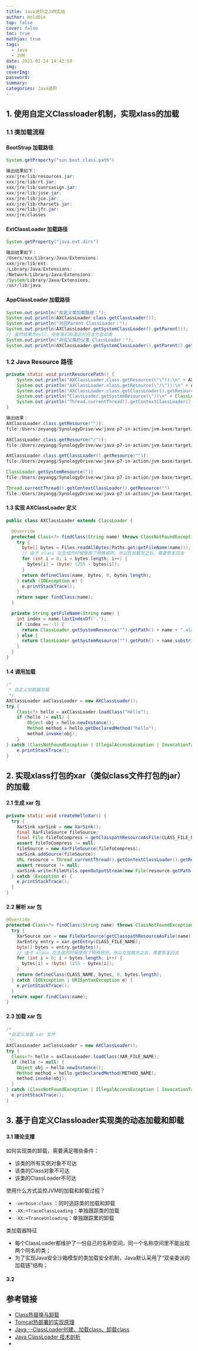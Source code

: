 ```yaml
---
title: Java进阶之JVM实战
author: HoldDie
top: false
cover: false
toc: true
mathjax: true
tags:
  - Java
  - JVM
date: 2021-02-24 14:42:59
img:
coverImg:
password:
summary:
categories: Java进阶
---
```




## 1. 使用自定义Classloader机制，实现xlass的加载

### 1.1 类加载流程

#### BootStrap 加载路径

```java
System.getProperty("sun.boot.class.path")

输出结果如下：
xxx/jre/lib/resources.jar: 
xxx/jre/lib/rt.jar: 
xxx/jre/lib/sunrsasign.jar: 
xxx/jre/lib/jsse.jar: 
xxx/jre/lib/jce.jar: 
xxx/jre/lib/charsets.jar: 
xxx/jre/lib/jfr.jar: 
xxx/jre/classes
```

#### ExtClassLoader 加载路径

```java
System.getProperty("java.ext.dirs")

输出结果如下：
/Users/xxx/Library/Java/Extensions:
xxx/jre/lib/ext:
/Library/Java/Extensions:
/Network/Library/Java/Extensions:
/System/Library/Java/Extensions:
/usr/lib/java
```

#### AppClassLoader 加载路径

```java
System.out.println("自定义类加载路径：");
System.out.println(AXClassLoader.class.getClassLoader());
System.out.println("对应Parent ClassLoader：");
System.out.println(AXClassLoader.getSystemClassLoader().getParent());
// 虽然结果为null，但是我们知道此时应该为启动类
System.out.println("对应父类的父类 ClassLoader：");
System.out.println(AXClassLoader.getSystemClassLoader().getParent().getParent());
```

### 1.2 Java Resource 路径

```java
private static void printResourcePath() {
    System.out.println("AXClassLoader.class.getResource(\"\")):\n" + AXClassLoader.class.getResource(""));
    System.out.println("AXClassLoader.class.getResource(\"/\")):\n" + AXClassLoader.class.getResource("/"));
    System.out.println("AXClassLoader.class.getClassLoader().getResource(\"\")):\n" + AXClassLoader.class.getClassLoader().getResource(""));
    System.out.println("ClassLoader.getSystemResource(\"))\n" + ClassLoader.getSystemResource(""));
    System.out.println("Thread.currentThread().getContextClassLoader().getResource(\"\")\n" + Thread.currentThread().getContextClassLoader().getResource(""));
}

输出结果：
AXClassLoader.class.getResource("")):
file:/Users/zeyangg/SynologyDrive/ww/java-p7-in-action/jvm-base/target/classes/com/holddie/jvm/classloader/v1/

AXClassLoader.class.getResource("/")):
file:/Users/zeyangg/SynologyDrive/ww/java-p7-in-action/jvm-base/target/classes/

AXClassLoader.class.getClassLoader().getResource("")):
file:/Users/zeyangg/SynologyDrive/ww/java-p7-in-action/jvm-base/target/classes/

ClassLoader.getSystemResource("))
file:/Users/zeyangg/SynologyDrive/ww/java-p7-in-action/jvm-base/target/classes/

Thread.currentThread().getContextClassLoader().getResource("")
file:/Users/zeyangg/SynologyDrive/ww/java-p7-in-action/jvm-base/target/classes/
```

#### 1.3 实现 AXClassLoader 定义

```java
public class AXClassLoader extends ClassLoader {

  @Override
  protected Class<?> findClass(String name) throws ClassNotFoundException {
    try {
      byte[] bytes = Files.readAllBytes(Paths.get(getFileName(name)));
      // 由于 xlass 在生成的时候使用了特殊规则，所以在加载完之后，需要恢复回去
      for (int i = 0; i < bytes.length; i++) {
        bytes[i] = (byte) (255 - bytes[i]);
      }
      return defineClass(name, bytes, 0, bytes.length);
    } catch (IOException e) {
      e.printStackTrace();
    }
    return super.findClass(name);
  }

  private String getFileName(String name) {
    int index = name.lastIndexOf('.');
    if (index == -1) {
      return ClassLoader.getSystemResource("").getPath() + name + ".xlass";
    } else {
      return ClassLoader.getSystemResource("").getPath() + name.substring(index + 1) + ".xlass";
    }
  }
}
```

#### 1.4 调用加载

```java
/*
 * 自定义加载器加载
 */
AXClassLoader axClassLoader = new AXClassLoader();
try {
    Class<?> hello = axClassLoader.loadClass("Hello");
    if (hello != null) {
        Object obj = hello.newInstance();
        Method method = hello.getDeclaredMethod("hello");
        method.invoke(obj);
    }
} catch (ClassNotFoundException | IllegalAccessException | InvocationTargetException | InstantiationException | NoSuchMethodException e) {
    e.printStackTrace();
}
```

## 2. 实现xlass打包的xar（类似class文件打包的jar）的加载

#### 2.1 生成 xar 包

```java
private static void createHelloXar() {
  try {
    XarSink xarSink = new XarSink();
    final XarFileSource fileSource;
    final File fileToCompress = getClasspathResourceAsFile(CLASS_FILE_NAME);
    assert fileToCompress != null;
    fileSource = new XarFileSource(fileToCompress);
    xarSink.addSource(fileSource);
    URL resource = Thread.currentThread().getContextClassLoader().getResource("");
    assert resource != null;
    xarSink.write(FileUtils.openOutputStream(new File(resource.getPath(), XAR_FILE_NAME)));
  } catch (Exception e) {
    e.printStackTrace();
  }
}
```

#### 2.2 解析 xar 包

```java
@Override
protected Class<?> findClass(String name) throws ClassNotFoundException {
  try {
    XarSource xar = new FileXarSource(getClasspathResourceAsFile(name));
    XarEntry entry = xar.getEntry(CLASS_FILE_NAME);
    byte[] bytes = entry.getBytes();
    // 由于 xlass 在生成的时候使用了特殊规则，所以在加载完之后，需要恢复回去
    for (int i = 0; i < bytes.length; i++) {
      bytes[i] = (byte) (255 - bytes[i]);
    }
    return defineClass(CLASS_NAME, bytes, 0, bytes.length);
  } catch (IOException | URISyntaxException e) {
    e.printStackTrace();
  }
  return super.findClass(name);
}
```

#### 2.3 加载 xar 包

```java
/*
 *自定义加载 xar 文件
 */
AXClassLoader axClassLoader = new AXClassLoader();
try {
  Class<?> hello = axClassLoader.loadClass(XAR_FILE_NAME);
  if (hello != null) {
    Object obj = hello.newInstance();
    Method method = hello.getDeclaredMethod(METHOD_NAME);
    method.invoke(obj);
  }
} catch (ClassNotFoundException | IllegalAccessException | InvocationTargetException | InstantiationException | NoSuchMethodException e) {
  e.printStackTrace();
}
```

## 3. 基于自定义Classloader实现类的动态加载和卸载

#### 3.1 理论支撑

如何实现类的卸载，需要满足哪些条件：

- 该类的所有实例对象不可达
- 该类的Class对象不可达
- 该类的ClassLoader不可达

使用什么方式监控JVM的加载和卸载过程？

- `-verbose:class` ：同时追踪类的加载和卸载
- `-XX:+TraceClassLoading`：单独跟踪类的加载
- `-XX:+TranceUnloading`：单独跟踪累的卸载

类加载器特征

- 每个ClassLoader都维护了一份自己的名称空间，同一个名称空间里不能出现两个同名的类；
- 为了实现Java安全沙箱模型的类加载安全机制，Java默认采用了“双亲委派的加载链”结构；

#### 3.2 



## 参考链接

- [Class热替换与卸载](https://my.oschina.net/xianggao/blog/367822)
- [Tomcat热部署的实现原理](https://my.oschina.net/xianggao/blog/364068)
- [Java --ClassLoader创建、加载class、卸载class](https://www.cnblogs.com/eoss/p/5992499.html)
- [Java ClassLoader 技术剖析](https://developer.ibm.com/zh/articles/j-lo-hotswapcls/)
- 

